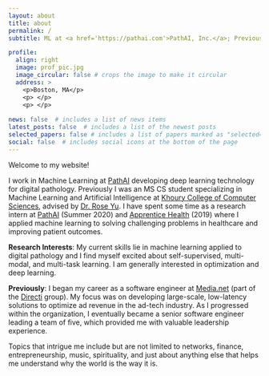 ```yaml
---
layout: about
title: about
permalink: /
subtitle: ML at <a href='https://pathai.com'>PathAI, Inc.</a>; Previously MS CS at Northeastern, Directi 

profile:
  align: right
  image: prof_pic.jpg
  image_circular: false # crops the image to make it circular
  address: >
    <p>Boston, MA</p>
    <p> </p>
    <p> </p>
    
news: false  # includes a list of news items
latest_posts: false  # includes a list of the newest posts
selected_papers: false # includes a list of papers marked as "selected={true}"
social: false  # includes social icons at the bottom of the page
---
```


Welcome to my website!

I work in Machine Learning at [PathAI](https://pathai.com) developing deep learning technology for digital pathology. Previously I was an MS CS student specializing in Machine Learning and Artificial Intelligence at [Khoury College of Computer Sciences](https://khoury.northeastern.edu/), advised by [Dr. Rose Yu](http://roseyu.com/). I have spent some time as a research intern at [PathAI](https://pathai.com) (Summer 2020) and [Apprentice Health](https://apprenticehealth.com) (2019) where I applied machine learning to solving challenging problems in healthcare and improving patient outcomes.

**Research Interests**:
My current skills lie in machine learning applied to digital pathology and I find myself excited about self-supervised, multi-modal, and multi-task learning. I am generally interested in optimization and deep learning.

**Previously**: I began my career as a software engineer at [Media.net](https://media.net) (part of the [Directi](https://directi.com) group). My focus was on developing large-scale, low-latency solutions to optimize ad revenue in the ad-tech industry. As I progressed within the organization, I eventually became a senior software engineer leading a team of five, which provided me with valuable leadership experience.


Topics that intrigue me include but are not limited to networks, finance, entrepreneurship, music, spirituality, and just about anything else that helps me understand why the world is the way it is.